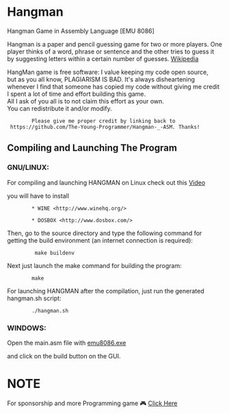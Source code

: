 # Hangman 

Hangman Game in Assembly Language [EMU 8086]

Hangman is a paper and pencil guessing game for two or more players. 
One player thinks of a word, 
phrase or sentence and the other tries to guess it by suggesting letters within a certain number of guesses. 
<a href="https://en.m.wikipedia.org/wiki/Hangman_(game)" target="_blank"> Wikipedia </a>

  
  HangMan game is free software: I value keeping my code open source,        
  but as you all know, PLAGIARISM IS BAD. It's always disheartening          
  whenever I find that someone has copied my code without giving me credit   
  I spent a lot of time and effort building this game.                       
  All I ask of you all is to not claim this effort as your own.              
  You can redistribute it and/or modify.                                     
                                                                       
            Please give me proper credit by linking back to                  
     https://github.com/The-Young-Programmer/Hangman-_-ASM. Thanks!          
                                                                             
  
  
## Compiling and Launching The Program

### GNU/LINUX:

For compiling and launching HANGMAN on Linux
check out this <a href="https://youtu.be/FjR4xIp9dww" target="_blank"> Video </a> 

you will have to install

            * WINE <http://www.winehq.org/>
            
            * DOSBOX <http://www.dosbox.com/>

Then, go to the source directory and type the following command for
getting the build environment (an internet connection is required):

             make buildenv

Next just launch the make command for building the program:

            make

For launching HANGMAN after the compilation, just run the generated
        hangman.sh script:

            ./hangman.sh


### WINDOWS:

Open the main.asm file with <a href="https://emu8086-microprocessor-emulator.en.softonic.com/download" target="_blank"> emu8086.exe </a>

 and click on the build button on the GUI.


# NOTE 

For sponsorship and more Programming game 🎮
<a href="the-young-programmer-team@gmail.com" target="_blank"> Click Here </a>
